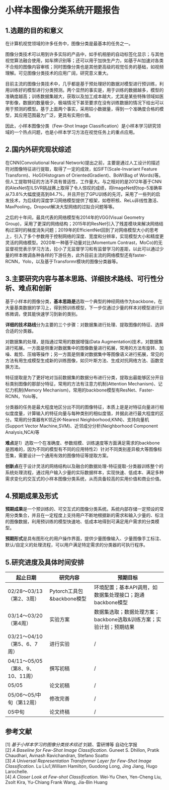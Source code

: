 # 小样本图像分类系统开题报告

## 1.选题的目的和意义

在计算机视觉领域的许多任务中，图像分类是最基本的任务之一。

图像分类技术可以用到许多实际的产品中，如手机相册的自动标签化显示；与其他视觉算法融合使用，如车牌识别等；还可以用于加快生产力，如基于AI加速对各类不合规的图像内容审核；同时图像分类也是其他更高级的视觉任务的基础，如视频理解。可见图像分类技术的应用广阔，研究意义重大。

目前主流的图像分类技术中，几乎都是基于预处理好的数据对模型进行预训练，利用训练好的模型进行分类预测。两个显然的事实是，用于训练的数据越多，模型的准确度越高；训练数据集越大，获取以及加工成本越大，尤其是某些特殊领域如医学影像，数据的数量极少，极端情况下甚至要求在没有训练数据的情况下给出可以用于预测的模型。基于上面两个事实，采用较小数据量，得到一个准确度合格的模型，其应用范围最为广泛，更具有实用价值。

因此，小样本图像分类（Few-Shot Image Classification）是小样本学习研究领域的一个热点问题，也是小样本学习方法在视觉任务上的重点应用。

## 2.国内外研究现状综述

在CNN(Convolutional Neural Network)提出之前，主要是通过人工设计的描述符对图像特征进行提取，取得了一定的成效，如SIFT(Scale-Invariant Feature Transform)、HoG(Histogram of OrientedGradient)、BoW(Bag of Words)等。但人工提取特征的方法不具有普适性，工作量大。与之相对的是2012年基于CNN的AlexNet在ILSVR挑战赛上取得了令人惊叹的成绩，将ImageNet的top-5准确率从73.8%大幅度提高到84.7%，并且开创了GPU训练的先河，采用了一些列的启发技术，为后续的深度学习网络模型提供了框架，如卷积核、ReLu非线性激活、MaxPooling，Dropout解决大型网络的过拟合问题等等。

之后的十年间，最具代表的网络模型有2014年的VGG(Visual Geometry Group)，采用了更深的网络结构；2015年的ResNet引入了残差模块来解决网络结构过深时的梯度消失问题；2019年的EfficientNet回到了对网络模型大小的思考上，引入了多个参数用于控制网络的深度、宽度和分辨率，实现模型大小和精度更灵活的网络模型。2020年一种基于动量对比(Momentum Contrast，MoCo)的无监督视觉表示学习方法，拉小了无监督学习和有监督学习的差距，以此可以通过少量的样本微调各种各样的下游任务，此外目前主流的网络模型还有faster-RCNN，Yolo，以及基于Transformr模块的图像分类器等。

## 3.主要研究内容与基本思路、详细技术路线、可行性分析、难点和创新

基于小样本的图像分类，**基本思路是**选取一个典型的神经网络作为backbone，在大量基类数据的学习上，得到预训练模型，下一步仅通过少量的样本对模型进行训练微调，使其能快速学习到新的类别。

**详细的技术路线**分为主要的三个步骤：对数据集进行处理、提取图像的特征、选择合适的分类器。

对数据集的处理，是指通过常用的数据增强(Data Augmentation)技术，对数据集进行拓展。一方面是侧重对数据集中的图像数量进行拓展，常用的方法有旋转、加噪、裁剪、压缩等操作；另一方面是侧重对数据集中等图像语义进行拓展，常见的方法有用生成模型生成新的训练图像，如贝叶斯方法、生成对抗网络方法、函数变换方法。

特征提取是为了更好地对当前数据集的数据分布进行分类，提取出最能够区分开目标类别图像的那部分特征，常用的方法有注意力机制(Attention Mechanism)、记忆力机制(Memory Mechanism)，常用的backbone模型有ResNet、Faster-RCNN，Yolo等。

分类器的任务是最大程度地区分出不同的图像特征，本质上是是对特征向量进行相似度度量，计算输入的特征向量与每种类别的相似度值，并据此进行最大程度的区分。常用的分类器有K邻近(K-Nearest Neighborhood,KNN)、支持向量机(Support Vector Machine,SVM)、近邻成分分析(Neighborhood Component Analysis,NCA)等

**难点**是1）选取一个在准确度、参数规模、训练速度等方面满足需求的backbone是困难的，因为不同的模型有不同的应用特性2）针对不同类别差异极大等图像标签集，需要设计一个通用有效的图像特征等提取方案。

**创新点**在于设计灵活的网络结构以及融合的数据处理-特征提取-分类器训练整个的系统处理流程，通过用户输入少量的实际数据样本，实现快速、低成本、满足多种需求变化的交互式的小样本图像分类系统，从而具备较高的实用价值和商业价值。

## 4.预期成果及形式

**预期成果**是一个预训练的、可交互式的图像分类系统。系统内部存储一定预设的常用分类集合，并且在一定程度上支持用户不断地根据新的需求和输入少量的、标注的图像数据，利用预训练的模型快速地、低成本地得到可满足用户需求的分类模型。

**预期形式**是具有图形化的用户操作界面，提供少量图像输入、少量图像手工标注、默认/自定义的处理流程，可以用户满足特定需求的分类器的可执行程序。

## 5.研究进度及具体时间安排 

| 起止日期                         | 研究内容                   | 预期目标                                                     |
| -------------------------------- | -------------------------- | ------------------------------------------------------------ |
| 02/28～03/13（第2、3周）         | Pytorch工具包&backbone模型 | 环境配置；基本API调用，如数据集处理接口；跑通backbone模型    |
| 03/14～03/20（第4周）            | 实验方案                   | 数据集选取；数据处理方案；backbone选取&训练方案；实验计划；预期结果 |
| 03/21～04/10（第5、6、7周）      | 进行实验                   | /                                                            |
| 04/11～05/05（第8、9、10、11周） | 撰写初稿                   | /                                                            |
| 05/05                            | 论文初稿                   | /                                                            |
| 05/06～05/中旬（第12周）         | 修改完善                   | /                                                            |
| 05中旬                           | 论文终稿                   | /                                                            |

## 参考文献

[1] *基于小样本学习的图像分类技术综述*  刘颖、雷研博等 自动化学报  
[2] *A Baseline for Few-Shot Image Classification.* Guneet S. Dhillon, Pratik Chaudhari, Avinash Ravichandran, Stefano Soatto  
[3] *A Universal Representation Transformer Layer for Few-Shot Image Classification.* Lu Liu1,William Hamilton, Guodong Long, Jing Jiang, Hugo Larochelle.  
[4] *A Closer Look at Few-shot Classification.* Wei-Yu Chen, Yen-Cheng Liu, Zsolt Kira, Yu-Chiang Frank Wang, Jia-Bin Huang